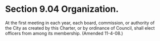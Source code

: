 Section 9.04 Organization.
==========================

At the first meeting in each year, each board, commission, or authority
of the City as created by this Charter, or by ordinance of Council,
shall elect officers from among its membership. (Amended 11-4-08.)
